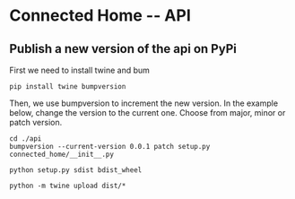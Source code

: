# Connected Home -- API


## Publish a new version of the api on PyPi

First we need to install twine and bum

```
pip install twine bumpversion
```

Then, we use bumpversion to increment the new version. In the example below,
change the version to the current one. Choose from major, minor or patch version.

```
cd ./api
bumpversion --current-version 0.0.1 patch setup.py connected_home/__init__.py
```

```
python setup.py sdist bdist_wheel
```



```
python -m twine upload dist/*
```